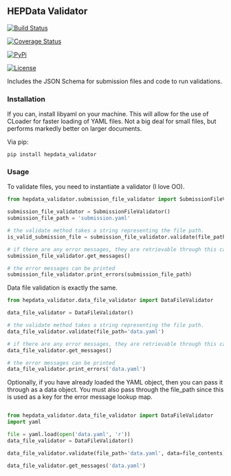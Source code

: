 ## HEPData Validator

[![Build Status](https://api.travis-ci.org/HEPData/hepdata-validator.svg)](https://travis-ci.org/HEPData/hepdata-validator)

[![Coverage Status](https://coveralls.io/repos/HEPData/hepdata-validator/badge.svg?branch=master&service=github)](https://coveralls.io/github/HEPData/hepdata-validator?branch=master)

[![PyPi](https://img.shields.io/pypi/dm/hepdata-validator.svg)](https://pypi.python.org/pypi/hepdata-validator/)

[![License](https://img.shields.io/github/license/hepdata/hepdata-validator.svg)](https://github.com/HEPData/hepdata-validator/blob/master/LICENSE.txt)



Includes the JSON Schema for submission files and code to run validations.

### Installation
If you can, install libyaml on your machine. This will allow for the use of CLoader for faster loading
of YAML files. Not a big deal for small files, but performs markedly better on larger documents.

Via pip:
```
pip install hepdata_validator
```


### Usage

To validate files, you need to instantiate a validator (I love OO).

``` python
from hepdata_validator.submission_file_validator import SubmissionFileValidator

submission_file_validator = SubmissionFileValidator()
submission_file_path = 'submission.yaml'

# the validate method takes a string representing the file path. 
is_valid_submission_file = submission_file_validator.validate(file_path=submission_file_path)

# if there are any error messages, they are retrievable through this call
submission_file_validator.get_messages()

# the error messages can be printed
submission_file_validator.print_errors(submission_file_path)
```

Data file validation is exactly the same.

``` python
from hepdata_validator.data_file_validator import DataFileValidator

data_file_validator = DataFileValidator()

# the validate method takes a string representing the file path.
data_file_validator.validate(file_path='data.yaml')

# if there are any error messages, they are retrievable through this call
data_file_validator.get_messages()

# the error messages can be printed
data_file_validator.print_errors('data.yaml')
```

Optionally, if you have already loaded the YAML object, then you can pass it through
as a data object. You must also pass through the file_path since this is used as a key
for the error message lookup map.

```python

from hepdata_validator.data_file_validator import DataFileValidator
import yaml

file = yaml.load(open('data.yaml', 'r'))
data_file_validator = DataFileValidator()

data_file_validator.validate(file_path='data.yaml', data=file_contents)

data_file_validator.get_messages('data.yaml')
```